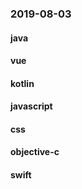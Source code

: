 ### 2019-08-03

#### java

#### vue

#### kotlin

#### javascript

#### css

#### objective-c

#### swift

